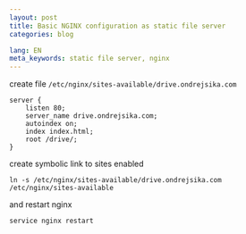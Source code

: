 ```yaml
---
layout: post
title: Basic NGINX configuration as static file server
categories: blog

lang: EN
meta_keywords: static file server, nginx
---
```


create file `/etc/nginx/sites-available/drive.ondrejsika.com`

```
server {
    listen 80;
    server_name drive.ondrejsika.com;
    autoindex on;
    index index.html;
    root /drive/;
}
```

create symbolic link to sites enabled

```
ln -s /etc/nginx/sites-available/drive.ondrejsika.com /etc/nginx/sites-available
```

and restart nginx

```
service nginx restart
```

